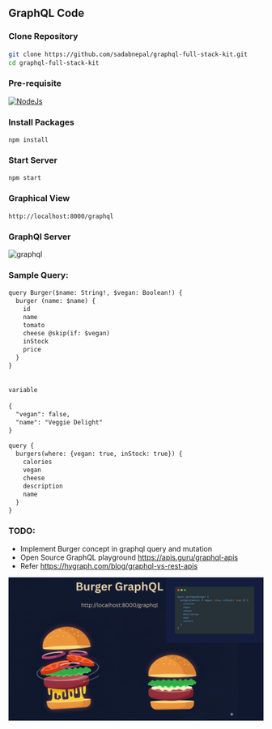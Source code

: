 ## GraphQL Code

### Clone Repository

```bash
git clone https://github.com/sadabnepal/graphql-full-stack-kit.git
cd graphql-full-stack-kit
```

### Pre-requisite
[![NodeJs](https://img.shields.io/badge/-NodeJS-808080?logo=Node.JS)](https://nodejs.org/en/download/)

### Install Packages
```
npm install
```

### Start Server
```
npm start
```

### Graphical View
```
http://localhost:8000/graphql
```

### GraphQl Server
![graphql](./sample/graphql.png)

### Sample Query:
```
query Burger($name: String!, $vegan: Boolean!) {
  burger (name: $name) {
    id
    name
    tomato
    cheese @skip(if: $vegan)
    inStock
    price
  }
}


variable

{
  "vegan": false,
  "name": "Veggie Delight"
}

```

```
query {
  burgers(where: {vegan: true, inStock: true}) {
    calories
    vegan
    cheese
    description
    name
  }
}
```


### TODO:
- Implement Burger concept in graphql query and mutation
- Open Source GraphQL playground https://apis.guru/graphql-apis
- Refer https://hygraph.com/blog/graphql-vs-rest-apis 

![burger](./sample/burger.png)